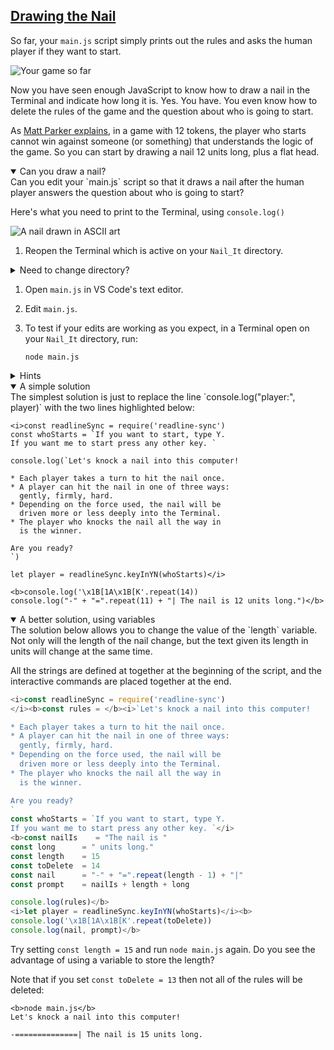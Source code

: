 <!-- Drawing the Nail -->
<section
  id="drawing-the-nail"
  aria-labelledby="drawing-the-nail"
  data-item="Drawing the Nail"
>
  <h2><a href="#drawing-the-nail">Drawing the Nail</a></h2>
  
So far, your `main.js` script simply prints out the rules and asks the human player if they want to start.

![Your game so far](images/useReadlineSync.webp)

Now you have seen enough JavaScript to know how to draw a nail in the Terminal and indicate how long it is. Yes. You have. You even know how to delete the rules of the game and the question about who is going to start.

As [Matt Parker explains](https://www.youtube.com/watch?v=9KABcmczPdg&t=291s), in a game with 12 tokens, the player who starts cannot win against someone (or something) that understands the logic of the game. So you can start by drawing a nail 12 units long, plus a flat head.

<details class="challenge" open>
<summary>Can you draw a nail?</summary>
Can you edit your `main.js` script so that it draws a nail after the human player answers the question about who is going to start?

Here's what you need to print to the Terminal, using `console.log()`

![A nail drawn in ASCII art](images/nailLength12.webp)

1. Reopen the Terminal which is active on your `Nail_It` directory.

<details class="trouble">
<summary>Need to change directory?</summary>
If you have only the `strings` directory open, run...

```tex-w
strings % <b>cd ../../</b>
james@M1 Nail_It % 
```

... to change directory to the grandparent of the `Nail_It/Tests/strings` directory.

</details>

1. Open `main.js` in VS Code's text editor.
2. Edit `main.js`.
3. To test if your edits are working as you expect, in a Terminal open on your `Nail_It` directory, run:

   ```tex-w
   node main.js
   ```

<details class="solution">
<summary>Hints</summary>
* You can use the [string concatenator operator `+`](https://www.freecodecamp.org/news/how-js-string-concatenation-works/) to join two strings together.
* You can use the string method `.repeat()` to generate a long string by repeating a shorter string.
* You can use `'\x1B[1A\x1B[K'` with `console.log()` to delete a line of text from the Terminal.
* If you use `console.log()` with two parameters, a space will automatically be added between the paramaters in the output.
* Remember to save your file before you run `node main.js`.

</details>

<details class="solution" open>
<summary>A simple solution</summary>
The simplest solution is just to replace the line `console.log("player:", player)` with the two lines highlighted below:

```javascript-w
<i>const readlineSync = require('readline-sync')
const whoStarts = `If you want to start, type Y.
If you want me to start press any other key. `

console.log(`Let's knock a nail into this computer!

* Each player takes a turn to hit the nail once.
* A player can hit the nail in one of three ways:
  gently, firmly, hard.
* Depending on the force used, the nail will be
  driven more or less deeply into the Terminal.
* The player who knocks the nail all the way in
  is the winner.

Are you ready?
`)

let player = readlineSync.keyInYN(whoStarts)</i>

<b>console.log('\x1B[1A\x1B[K'.repeat(14))
console.log("-" + "=".repeat(11) + "| The nail is 12 units long.")</b>
```

</details>

<details class="solution" open>
<summary>A better solution, using variables</summary>
The solution below allows you to change the value of the `length` variable. Not only will the length of the nail change, but the text given its length in units will change at the same time.

All the strings are defined at together at the beginning of the script, and the interactive commands are placed together at the end.

```javascript
<i>const readlineSync = require('readline-sync')
</i><b>const rules = </b><i>`Let's knock a nail into this computer!

* Each player takes a turn to hit the nail once.
* A player can hit the nail in one of three ways:
  gently, firmly, hard.
* Depending on the force used, the nail will be
  driven more or less deeply into the Terminal.
* The player who knocks the nail all the way in
  is the winner.

Are you ready?
`
const whoStarts = `If you want to start, type Y.
If you want me to start press any other key. `</i>
<b>const nailIs    = "The nail is "
const long      = " units long."
const length    = 15
const toDelete  = 14
const nail      = "-" + "=".repeat(length - 1) + "|"
const prompt    = nailIs + length + long

console.log(rules)</b>
<i>let player = readlineSync.keyInYN(whoStarts)</i><b>
console.log('\x1B[1A\x1B[K'.repeat(toDelete))
console.log(nail, prompt)</b>
```

Try setting `const length = 15` and run `node main.js` again. Do you see the advantage of using a variable to store the length?

Note that if you set `const toDelete = 13` then not all of the rules will be deleted:

```tex-w
<b>node main.js</b>
Let's knock a nail into this computer!

-==============| The nail is 15 units long.
```

</details>
</details>

</section>